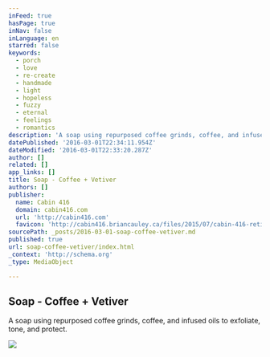 ```yaml
---
inFeed: true
hasPage: true
inNav: false
inLanguage: en
starred: false
keywords:
  - porch
  - love
  - re-create
  - handmade
  - light
  - hopeless
  - fuzzy
  - eternal
  - feelings
  - romantics
description: 'A soap using repurposed coffee grinds, coffee, and infused oils to exfoliate, tone, and protect.'
datePublished: '2016-03-01T22:34:11.954Z'
dateModified: '2016-03-01T22:33:20.287Z'
author: []
related: []
app_links: []
title: Soap - Coffee + Vetiver
authors: []
publisher:
  name: Cabin 416
  domain: cabin416.com
  url: 'http://cabin416.com'
  favicon: 'http://cabin416.briancauley.ca/files/2015/07/cabin-416-retina.png'
sourcePath: _posts/2016-03-01-soap-coffee-vetiver.md
published: true
url: soap-coffee-vetiver/index.html
_context: 'http://schema.org'
_type: MediaObject

---
```

<article style=""><h1>Soap - Coffee + Vetiver</h1><p>A soap using repurposed coffee grinds, coffee, and infused oils to exfoliate, tone, and protect.</p><img src="https://s3-us-west-2.amazonaws.com/the-grid-img/p/2201e45ee78f0354bdbbfe8619ebf231e11e1d38.jpg" /></article>
